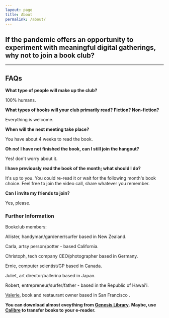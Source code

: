 ```yaml
---
layout: page
title: About
permalink: /about/
---
```


## If the pandemic offers an opportunity to experiment with meaningful digital gatherings, why not to join a book club?

---

## FAQs

**What type of people will make up the club?**

100% humans.

**What types of books will your club primarily read? Fiction? Non-fiction?**

Everything is welcome.

**When will the next meeting take place?**

You have about 4 weeks to read the book. 

**Oh no! I have not finished the book, can I still join the hangout?**

Yes! don't worry about it.

**I have previously read the book of the month; what should I do?**

It's up to you. You could re-read it or wait for the following month's book choice. Feel free to join the video call, share whatever you remember.

**Can I invite my friends to join?**

Yes, please. 


### Further Information

Bookclub members:

Allister, handyman/gardener/surfer based in New Zealand.

Carla, artsy person/potter - based California. 

Christoph, tech company CEO/photographer based in Germany.

Ernie, computer scientist/GP based in Canada.

Juliet, art director/ballerina based in Japan.

Robert, entrepreneur/surfer/father - based in the Republic of Hawai'i. 

[Valerie](http://www.valerieluu.com), book  and restaurant owner based in San Francisco . 

**You can download almost eveything from [Genesis Library](http://gen.lib.rus.ec/).**
**Maybe, use [Calibre](https://calibre-ebook.com/) to transfer books to your e-reader.**
